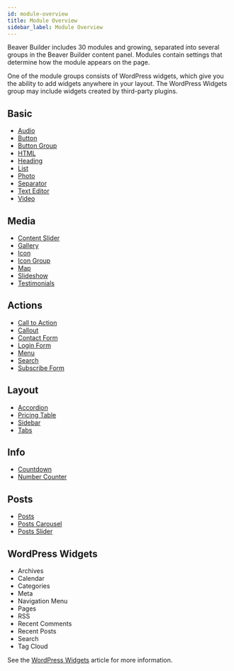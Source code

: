 ```yaml
---
id: module-overview
title: Module Overview
sidebar_label: Module Overview
---
```


Beaver Builder includes 30 modules and growing, separated into several groups in the Beaver Builder content panel. Modules contain settings that determine how the module appears on the page.

One of the module groups consists of WordPress widgets, which give you the ability to add widgets anywhere in your layout. The WordPress Widgets group may include widgets created by third-party plugins.

## Basic

* [Audio](/beaver-builder/layouts/modules/audio.md)
* [Button](/beaver-builder/layouts/modules/button/button.md)
* [Button Group](/beaver-builder/layouts/modules/button-group.md)
* [HTML](/beaver-builder/layouts/modules/html.md)
* [Heading](/beaver-builder/layouts/modules/heading.md)
* [List](/beaver-builder/layouts/modules/list.md)
* [Photo](/beaver-builder/layouts/modules/photo/photo.md)
* [Separator](/beaver-builder/layouts/modules/separator.md)
* [Text Editor](/beaver-builder/layouts/modules/text-editor/text.md)
* [Video](/beaver-builder/layouts/modules/video/video.md)

## Media

* [Content Slider](/beaver-builder/layouts/modules/content-slider.md)
* [Gallery](/beaver-builder/layouts/modules/gallery/gallery.md)
* [Icon](/beaver-builder/layouts/modules/icon-and-icon-group.md)
* [Icon Group](/beaver-builder/layouts/modules/icon-and-icon-group.md)
* [Map](/beaver-builder/layouts/modules/map.md)
* [Slideshow](/beaver-builder/layouts/modules/slideshow.md)
* [Testimonials](/beaver-builder/layouts/modules/testimonials.md)

## Actions

* [Call to Action](/beaver-builder/layouts/modules/callout-and-call-to-action#call-to-action-module-settings)
* [Callout](/beaver-builder/layouts/modules/callout-and-call-to-action#callout-module-settings)
* [Contact Form](/beaver-builder/layouts/modules/contact-form/contact-form.md)
* [Login Form](/beaver-builder/layouts/modules/login-form.md)
* [Menu](/beaver-builder/layouts/modules/menu/menu.md)
* [Search](/beaver-builder/layouts/modules/search.md)
* [Subscribe Form](/beaver-builder/layouts/modules/subscribe-form/subscribe-form.md)

## Layout

* [Accordion](/beaver-builder/layouts/modules/accordion/accordion.md)
* [Pricing Table](/beaver-builder/layouts/modules/pricing-table.md)
* [Sidebar](/beaver-builder/layouts/modules/sidebar.md)
* [Tabs](/beaver-builder/layouts/modules/tabs/tabs.md)

## Info

* [Countdown](/beaver-builder/layouts/modules/countdown.md)
* [Number Counter](/beaver-builder/layouts/modules/number-counter.md)

## Posts

* [Posts](/beaver-builder/layouts/modules/posts/posts.md)
* [Posts Carousel](/beaver-builder/layouts/modules/posts/posts-carousel.md)
* [Posts Slider](/beaver-builder/layouts/modules/posts/posts-slider.md)

## WordPress Widgets

* Archives
* Calendar
* Categories
* Meta
* Navigation Menu
* Pages
* RSS
* Recent Comments
* Recent Posts
* Search
* Tag Cloud

See the [WordPress Widgets](/beaver-builder/layouts/modules/wordpress-widgets.md) article for more information.
